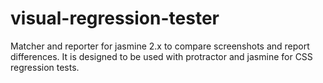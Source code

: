 # visual-regression-tester
Matcher and reporter for jasmine 2.x to compare screenshots and report differences. It is designed to be used with protractor and jasmine for CSS regression tests.
